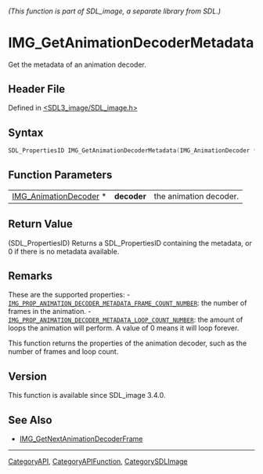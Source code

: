 ###### (This function is part of SDL_image, a separate library from SDL.)
# IMG_GetAnimationDecoderMetadata

Get the metadata of an animation decoder.

## Header File

Defined in [<SDL3_image/SDL_image.h>](https://github.com/libsdl-org/SDL_image/blob/main/include/SDL3_image/SDL_image.h)

## Syntax

```c
SDL_PropertiesID IMG_GetAnimationDecoderMetadata(IMG_AnimationDecoder *decoder);
```

## Function Parameters

|                                                |             |                        |
| ---------------------------------------------- | ----------- | ---------------------- |
| [IMG_AnimationDecoder](IMG_AnimationDecoder) * | **decoder** | the animation decoder. |

## Return Value

(SDL_PropertiesID) Returns a SDL_PropertiesID containing the metadata, or 0
if there is no metadata available.

## Remarks

These are the supported properties: -
[`IMG_PROP_ANIMATION_DECODER_METADATA_FRAME_COUNT_NUMBER`](IMG_PROP_ANIMATION_DECODER_METADATA_FRAME_COUNT_NUMBER):
the number of frames in the animation. -
[`IMG_PROP_ANIMATION_DECODER_METADATA_LOOP_COUNT_NUMBER`](IMG_PROP_ANIMATION_DECODER_METADATA_LOOP_COUNT_NUMBER):
the amount of loops the animation will perform. A value of 0 means it will
loop forever.

This function returns the properties of the animation decoder, such as the
number of frames and loop count.

## Version

This function is available since SDL_image 3.4.0.

## See Also

- [IMG_GetNextAnimationDecoderFrame](IMG_GetNextAnimationDecoderFrame)

----
[CategoryAPI](CategoryAPI), [CategoryAPIFunction](CategoryAPIFunction), [CategorySDLImage](CategorySDLImage)

